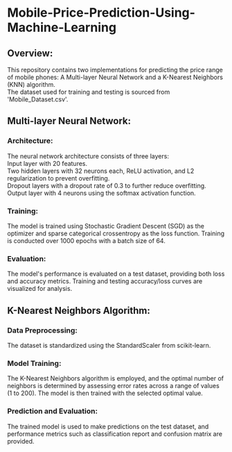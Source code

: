 # Mobile-Price-Prediction-Using-Machine-Learning

## Overview:        
This repository contains two implementations for predicting the price range of mobile phones: A Multi-layer Neural Network and a K-Nearest Neighbors (KNN) algorithm.         
The dataset used for training and testing is sourced from 'Mobile_Dataset.csv'.

## Multi-layer Neural Network:            

### Architecture:        
The neural network architecture consists of three layers:        
Input layer with 20 features.        
Two hidden layers with 32 neurons each, ReLU activation, and L2 regularization to prevent overfitting.        
Dropout layers with a dropout rate of 0.3 to further reduce overfitting.        
Output layer with 4 neurons using the softmax activation function.        

### Training:
The model is trained using Stochastic Gradient Descent (SGD) as the optimizer and sparse categorical crossentropy as the loss function. Training is conducted over 1000 epochs with a batch size of 64.

### Evaluation:        
The model's performance is evaluated on a test dataset, providing both loss and accuracy metrics. Training and testing accuracy/loss curves are visualized for analysis.


## K-Nearest Neighbors Algorithm:

### Data Preprocessing:        
The dataset is standardized using the StandardScaler from scikit-learn.

### Model Training:        
The K-Nearest Neighbors algorithm is employed, and the optimal number of neighbors is determined by assessing error rates across a range of values (1 to 200). The model is then trained with the selected optimal value.

### Prediction and Evaluation:        
The trained model is used to make predictions on the test dataset, and performance metrics such as classification report and confusion matrix are provided.
